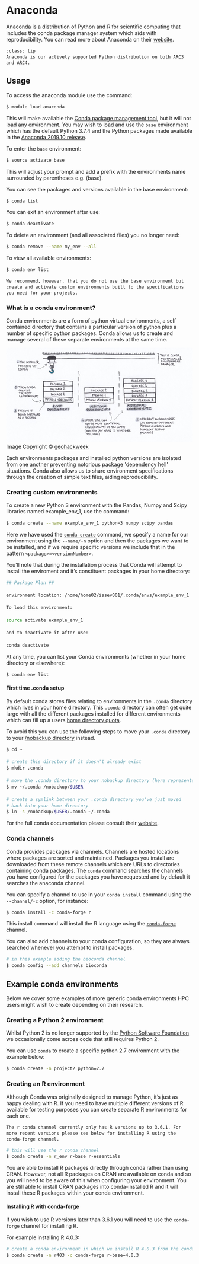 # Anaconda

Anaconda is a distribution of Python and R for scientific computing that includes the conda package manager system which aids with reproducibility. You can read more about Anaconda on their [website](https://www.anaconda.com/products/individual).

```{admonition} Tip
:class: tip
Anaconda is our actively supported Python distribution on both ARC3 and ARC4.
```

## Usage

To access the anaconda module use the command:

```bash
$ module load anaconda
```

This will make available the [Conda package management tool](https://docs.conda.io/en/latest/), but it will not load any environment. You may wish to load and use the `base` environment which has the default Python 3.7.4 and the Python packages made available in the [Anaconda 2019.10 release](https://docs.anaconda.com/anaconda/reference/release-notes/#anaconda-2019-10-october-15-2019).

To enter the `base` environment:

```bash
$ source activate base
```

This will adjust your prompt and add a prefix with the environments name surrounded by parentheses e.g. (base).

You can see the packages and versions available in the base environment:

```bash
$ conda list
```

You can exit an environment after use:

```bash
$ conda deactivate
```

To delete an environment (and all associated files) you no longer need:

```bash
$ conda remove --name my_env --all
```

To view all available environments:

```bash
$ conda env list
```

```{note}
We recommend, however, that you do not use the base environment but create and activate custom environments built to the specifications you need for your projects.
```

### What is a conda environment?

Conda environments are a form of python virtual environments, a self contained directory that contains a particular version of python plus a number of specific python packages. Conda allows us to create and manage several of these separate environments at the same time.

![Conda environment graphic](../../assets/img/software/compilers/anaconda/conda-env2.jpg)
Image Copyright © [geohackweek](https://geohackweek.github.io/datasharing/01-conda-tutorial/)

Each environments packages and installed python versions are isolated from one another preventing notorious package 'dependency hell' situations. Conda also allows us to share environment specifications through the creation of simple text files, aiding reproducibility.

### Creating custom environments

To create a new Python 3 environment with the Pandas, Numpy and Scipy libraries named example_env_1, use the command:

```bash
$ conda create --name example_env_1 python=3 numpy scipy pandas
```

Here we have used the [`conda create`](https://docs.conda.io/projects/conda/en/latest/commands/create.html) command, we specify a name for our environment using the `--name/-n` option and then the packages we want to be installed, and if we require specific versions we include that in the pattern `<package>=<versionNumber>`.

You’ll note that during the installation process that Conda will attempt to install the enviroment and it’s constituent packages in your home directory:

```bash
## Package Plan ##

environment location: /home/home02/issev001/.conda/envs/example_env_1

To load this environment:

source activate example_env_1

and to deactivate it after use:

conda deactivate
```

At any time, you can list your Conda environments (whether in your home directory or elsewhere):

```bash
$ conda env list
```

#### First time .conda setup

By default conda stores files relating to environments in the `.conda` directory which lives in your home directory. This `.conda` directory can often get quite large with all the different packages installed for different environments which can fill up a users [home directory quota](../../getting_started/nobackup#HOME-directory).

To avoid this you can use the following steps to move your `.conda` directory to your [/nobackup directory](../../getting_started/nobackup) instead.

```bash
$ cd ~

# create this directory if it doesn't already exist
$ mkdir .conda

# move the .conda directory to your nobackup directory (here represented as $USER)
$ mv ~/.conda /nobackup/$USER

# create a symlink between your .conda directory you've just moved
# back into your home directory
$ ln -s /nobackup/$USER/.conda ~/.conda
```

For the full conda documentation please consult their [website](https://docs.conda.io/projects/conda/en/latest/user-guide/tasks/manage-environments.html).

### Conda channels

Conda provides packages via channels. Channels are hosted locations where packages are sorted and maintained. Packages you install are downloaded from these remote channels which are URLs to directories containing conda packages. The `conda` command searches the channels you have configured for the packages you have requested and by default it searches the anaconda channel.

You can specify a channel to use in your `conda install` command using the `--channel/-c` option, for instance:

```bash
$ conda install -c conda-forge r
```

This install command will install the R language using the [`conda-forge`](https://conda-forge.org/) channel.

You can also add channels to your conda configuration, so they are always searched whenever you attempt to install packages.

```bash
# in this example adding the bioconda channel
$ conda config --add channels bioconda
```

## Example conda environments

Below we cover some examples of more generic conda environments HPC users might wish to create depending on their research.

### Creating a Python 2 environment

Whilst Python 2 is no longer supported by the [Python Software Foundation](https://www.python.org/doc/sunset-python-2/) we occasionally come across code that still requires Python 2.

You can use `conda` to create a specific python 2.7 environment with the example below:

```bash
$ conda create -n project2 python=2.7
```

### Creating an R environment

Although Conda was originally designed to manage Python, it’s just as happy dealing with R. If you need to have multiple different versions of R available for testing purposes you can create separate R environments for each one.

```{note}
The r conda channel currently only has R versions up to 3.6.1. For more recent versions please see below for installing R using the conda-forge channel.
```

```bash
# this will use the r conda channel
$ conda create -n r_env r-base r-essentials
```

You are able to install R packages directly through conda rather than using CRAN. However, not all R packages on CRAN are available on conda and so you will need to be aware of this when configuring your environment. You are still able to install CRAN packages into conda-installed R and it will install these R packages within your conda environment.

#### Installing R with conda-forge

If you wish to use R versions later than 3.6.1 you will need to use the `conda-forge` channel for installing R.

For example installing R 4.0.3:

```bash
# create a conda environment in which we install R 4.0.3 from the conda forge channel
$ conda create -n r403 -c conda-forge r-base=4.0.3
```

